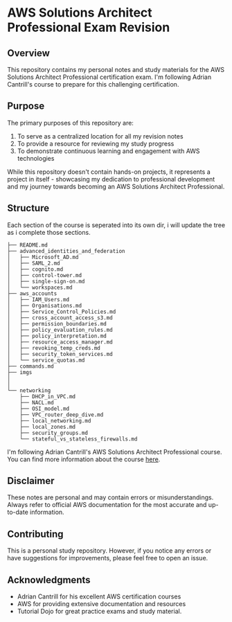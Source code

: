 # AWS Solutions Architect Professional Exam Revision

## Overview

This repository contains my personal notes and study materials for the AWS Solutions Architect Professional certification exam. I'm following Adrian Cantrill's course to prepare for this challenging certification.

## Purpose

The primary purposes of this repository are:

1. To serve as a centralized location for all my revision notes
2. To provide a resource for reviewing my study progress
3. To demonstrate continuous learning and engagement with AWS technologies

While this repository doesn't contain hands-on projects, it represents a project in itself - showcasing my dedication to professional development and my journey towards becoming an AWS Solutions Architect Professional.

## Structure

Each section of the course is seperated into its own dir, i will update the tree as i complete those sections.
```
├── README.md
├── advanced_identities_and_federation
│   ├── Microsoft_AD.md
│   ├── SAML_2.md
│   ├── cognito.md
│   ├── control-tower.md
│   ├── single-sign-on.md
│   └── workspaces.md
├── aws_accounts
│   ├── IAM_Users.md
│   ├── Organisations.md
│   ├── Service_Control_Policies.md
│   ├── cross_account_access_s3.md
│   ├── permission_boundaries.md
│   ├── policy_evaluation_rules.md
│   ├── policy_interpretation.md
│   ├── resource_access_manager.md
│   ├── revoking_temp_creds.md
│   ├── security_token_services.md
│   └── service_quotas.md
├── commands.md
├── imgs
│  
│ 
└── networking
    ├── DHCP_in_VPC.md
    ├── NACL.md
    ├── OSI_model.md
    ├── VPC_router_deep_dive.md
    ├── local_networking.md
    ├── local_zones.md
    ├── security_groups.md
    └── stateful_vs_stateless_firewalls.md
```

I'm following Adrian Cantrill's AWS Solutions Architect Professional course. You can find more information about the course [here](https://learn.cantrill.io/courses/).

## Disclaimer

These notes are personal and may contain errors or misunderstandings. Always refer to official AWS documentation for the most accurate and up-to-date information.

## Contributing

This is a personal study repository. However, if you notice any errors or have suggestions for improvements, please feel free to open an issue.


## Acknowledgments

- Adrian Cantrill for his excellent AWS certification courses
- AWS for providing extensive documentation and resources
- Tutorial Dojo for great practice exams and study material.

